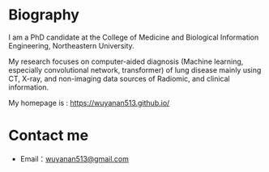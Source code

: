 # Biography

I am a PhD candidate at the College of Medicine and Biological Information Engineering, Northeastern University.

My research focuses on computer-aided diagnosis (Machine learning, especially convolutional network, transformer) of lung disease mainly using CT, X-ray, and non-imaging data sources of Radiomic, and clinical information.

My homepage is : https://wuyanan513.github.io/

# Contact me

- Email：wuyanan513@gmail.com
